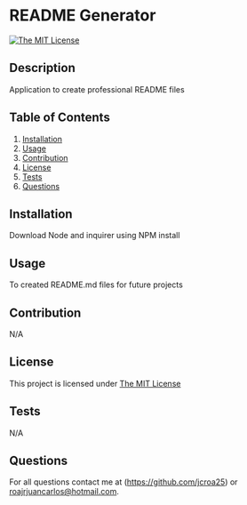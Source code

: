 # README Generator
  [![The MIT License](https://img.shields.io/badge/License-MIT-yellow.svg)](https://opensource.org/licenses/MIT)

  ## Description
  Application to create professional README files

  ## Table of Contents

  1. [Installation](#installation)
  2. [Usage](#usage)
  3. [Contribution](#contribution)
  4. [License](#license)
  5. [Tests](#tests)
  6. [Questions](#questions)

  ## Installation
  Download Node and inquirer using NPM install

  ## Usage
  To created README.md files for future projects

  ## Contribution
  N/A

  ## License
  This project is licensed under [The MIT License](https://opensource.org/licenses/MIT)

  ## Tests
  N/A

  ## Questions
  For all questions contact me at (https://github.com/jcroa25) or roajrjuancarlos@hotmail.com.

  
